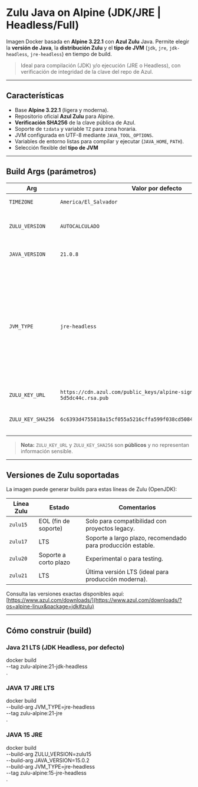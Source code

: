 # Zulu Java on Alpine (JDK/JRE | Headless/Full)

Imagen Docker basada en **Alpine 3.22.1** con **Azul Zulu** Java. Permite elegir la **versión de Java**, la **distribución Zulu** y el **tipo de JVM** (`jdk`, `jre`, `jdk-headless`, `jre-headless`) en tiempo de build.

> Ideal para compilación (JDK) y/o ejecución (JRE o Headless), con verificación de integridad de la clave del repo de Azul.

---

## Características

- Base **Alpine 3.22.1** (ligera y moderna).  
- Repositorio oficial **Azul Zulu** para Alpine.  
- **Verificación SHA256** de la clave pública de Azul.  
- Soporte de `tzdata` y variable `TZ` para zona horaria.  
- JVM configurada en UTF-8 mediante `JAVA_TOOL_OPTIONS`.  
- Variables de entorno listas para compilar y ejecutar (`JAVA_HOME`, `PATH`).  
- Selección flexible del **tipo de JVM** 

---

## Build Args (parámetros)

| Arg               | Valor por defecto                              | Descripción |
|-------------------|-----------------------------------------------|-------------|
| `TIMEZONE`        | `America/El_Salvador`                         | Zona horaria del contenedor. |
| `ZULU_VERSION`    | `AUTOCALCULADO`                               | Línea de Zulu: soporta `zulu15`, `zulu17`, `zulu20`, `zulu21`, etc. |
| `JAVA_VERSION`    | `21.0.8`                                      | Versión específica del JDK/JRE (`major.minor.patch`). |
| `JVM_TYPE`        | `jre-headless`                                | Tipo de JVM a instalar:<br>- `jdk`: Kit completo con librerías gráficas.<br>- `jdk-headless`: JDK sin librerías gráficas (más liviano, ideal para servidores y compilación sin GUI).<br>- `jre`: Solo entorno de ejecución con librerías gráficas.<br>- `jre-headless`: Solo runtime minimalista. |
| `ZULU_KEY_URL`    | `https://cdn.azul.com/public_keys/alpine-signing@azul.com-5d5dc44c.rsa.pub` | URL pública de la clave GPG de Azul. |
| `ZULU_KEY_SHA256` | `6c6393d4755818a15cf055a5216cffa599f038cd508433faed2226925956509a` | Hash SHA256 de la clave pública (para verificación de integridad). |

> **Nota:** `ZULU_KEY_URL` y `ZULU_KEY_SHA256` son **públicos** y no representan información sensible.

---

## Versiones de Zulu soportadas

La imagen puede generar builds para estas líneas de Zulu (OpenJDK):  

| Línea Zulu | Estado | Comentarios |
|------------|--------|-------------|
| `zulu15`   | EOL (fin de soporte) | Solo para compatibilidad con proyectos legacy. |
| `zulu17`   | LTS | Soporte a largo plazo, recomendado para producción estable. |
| `zulu20`   | Soporte a corto plazo | Experimental o para testing. |
| `zulu21`   | LTS | Última versión LTS (ideal para producción moderna). |

Consulta las versiones exactas disponibles aquí:  
[https://www.azul.com/downloads/](https://www.azul.com/downloads/?os=alpine-linux&package=jdk#zulu)

---

## Cómo construir (build)

### Java 21 LTS (JDK Headless, por defecto)
docker build \
  --tag zulu-alpine:21-jdk-headless \
  .

### JAVA 17 JRE LTS
docker build \
  --build-arg JVM_TYPE=jre-headless \
  --tag zulu-alpine:21-jre \
  .

### JAVA 15 JRE
docker build \
  --build-arg ZULU_VERSION=zulu15 \
  --build-arg JAVA_VERSION=15.0.2 \
  --build-arg JVM_TYPE=jre-headless \
  --tag zulu-alpine:15-jre-headless \
  .
